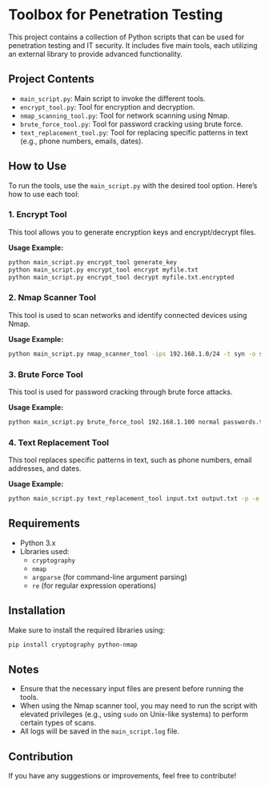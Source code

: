 # Toolbox for Penetration Testing

This project contains a collection of Python scripts that can be used for penetration testing and IT security. It includes five main tools, each utilizing an external library to provide advanced functionality.

## Project Contents

- `main_script.py`: Main script to invoke the different tools.
- `encrypt_tool.py`: Tool for encryption and decryption.
- `nmap_scanning_tool.py`: Tool for network scanning using Nmap.
- `brute_force_tool.py`: Tool for password cracking using brute force.
- `text_replacement_tool.py`: Tool for replacing specific patterns in text (e.g., phone numbers, emails, dates).


## How to Use

To run the tools, use the `main_script.py` with the desired tool option. Here’s how to use each tool:

### 1. Encrypt Tool

This tool allows you to generate encryption keys and encrypt/decrypt files.

**Usage Example:**

```bash
python main_script.py encrypt_tool generate_key
python main_script.py encrypt_tool encrypt myfile.txt
python main_script.py encrypt_tool decrypt myfile.txt.encrypted
```

### 2. Nmap Scanner Tool

This tool is used to scan networks and identify connected devices using Nmap.

**Usage Example:**

```bash
python main_script.py nmap_scanner_tool -ips 192.168.1.0/24 -t syn -o scan_results.txt -T 4 -p 22,80
```

### 3. Brute Force Tool

This tool is used for password cracking through brute force attacks.

**Usage Example:**

```bash
python main_script.py brute_force_tool 192.168.1.100 normal passwords.txt -u admin
```

### 4. Text Replacement Tool

This tool replaces specific patterns in text, such as phone numbers, email addresses, and dates.

**Usage Example:**

```bash
python main_script.py text_replacement_tool input.txt output.txt -p -e -d
```

## Requirements

- Python 3.x
- Libraries used:
  - `cryptography`
  - `nmap`
  - `argparse` (for command-line argument parsing)
  - `re` (for regular expression operations)

## Installation

Make sure to install the required libraries using:

```bash
pip install cryptography python-nmap
```

## Notes

- Ensure that the necessary input files are present before running the tools.
- When using the Nmap scanner tool, you may need to run the script with elevated privileges (e.g., using `sudo` on Unix-like systems) to perform certain types of scans.
- All logs will be saved in the `main_script.log` file.

## Contribution

If you have any suggestions or improvements, feel free to contribute!

